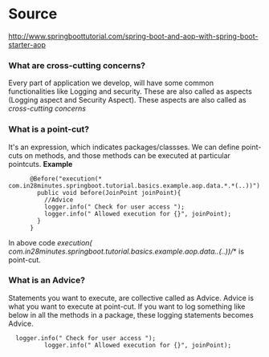 # Source
http://www.springboottutorial.com/spring-boot-and-aop-with-spring-boot-starter-aop


### What are cross-cutting concerns?
Every part of application we develop, will have some common functionalities like Logging and security. These are also called as aspects (Logging aspect and Security Aspect). These aspects are also called as *cross-cutting concerns*

### What is a point-cut?
It's an expression, which indicates packages/classses. 
We can define point-cuts on methods, and those methods can be executed at particular pointcuts.
**Example** 
``` 
      @Before("execution(* com.in28minutes.springboot.tutorial.basics.example.aop.data.*.*(..))")
        public void before(JoinPoint joinPoint){
          //Advice
          logger.info(" Check for user access ");
          logger.info(" Allowed execution for {}", joinPoint);
        }
      } 
``` 
In above code **execution(* com.in28minutes.springboot.tutorial.basics.example.aop.data.*.*(..))/** is point-cut.

### What is an Advice?
Statements you want to execute, are collective called as Advice. Advice is what you want to execute at point-cut.
If you want to log something like below in all the methods in a package, these logging statements becomes Advice.
```
  logger.info(" Check for user access ");
          logger.info(" Allowed execution for {}", joinPoint);
```
